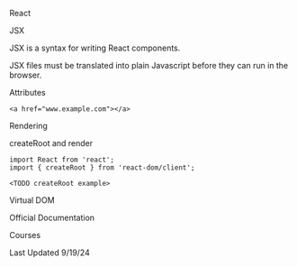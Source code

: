 React

JSX

JSX is a syntax for writing React components.

JSX files must be translated into plain Javascript before they can run in the browser.

Attributes

```
<a href="www.example.com"></a>
```

Rendering

createRoot and render

```
import React from 'react';
import { createRoot } from 'react-dom/client';

<TODO createRoot example>
```

Virtual DOM

Official Documentation

Courses

Last Updated 9/19/24
